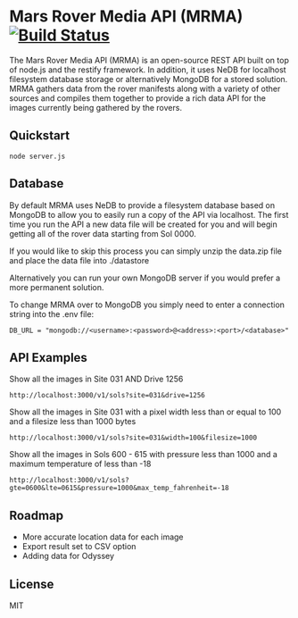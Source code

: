 Mars Rover Media API (MRMA)
[![Build Status](https://travis-ci.org/isfinite/mars-rover-media-api.png)](https://travis-ci.org/isfinite/mars-rover-media-api)
====================

The Mars Rover Media API (MRMA) is an open-source REST API built on top of node.js and the restify framework. In addition, it uses NeDB for localhost filesystem database storage or alternatively MongoDB for a stored solution. MRMA gathers data from the rover manifests along with a variety of other sources and compiles them together to provide a rich data API for the images currently being gathered by the rovers.

## Quickstart
	
	node server.js
	
## Database

By default MRMA uses NeDB to provide a filesystem database based on MongoDB to allow you to easily run a copy of the API via localhost. The first time you run the API a new data file will be created for you and will begin getting all of the rover data starting from Sol 0000.

If you would like to skip this process you can simply unzip the data.zip file and place the data file into ./datastore

Alternatively you can run your own MongoDB server if you would prefer a more permanent solution.

To change MRMA over to MongoDB you simply need to enter a connection string into the .env file:

	DB_URL = "mongodb://<username>:<password>@<address>:<port>/<database>"

## API Examples

Show all the images in Site 031 AND Drive 1256

	http://localhost:3000/v1/sols?site=031&drive=1256

Show all the images in Site 031 with a pixel width less than or equal to 100 and a filesize less than 1000 bytes

	http://localhost:3000/v1/sols?site=031&width=100&filesize=1000

Show all the images in Sols 600 - 615 with pressure less than 1000 and a maximum temperature of less than -18

	http://localhost:3000/v1/sols?gte=0600&lte=0615&pressure=1000&max_temp_fahrenheit=-18
	
## Roadmap

* More accurate location data for each image
* Export result set to CSV option
* Adding data for Odyssey

## License

MIT
